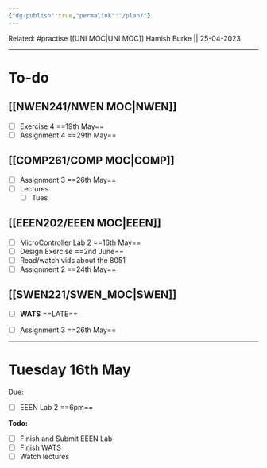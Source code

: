 ```yaml
---
{"dg-publish":true,"permalink":"/plan/"}
---
```


Related: #practise 
[[UNI MOC\|UNI MOC]]
Hamish Burke || 25-04-2023
***

# To-do

## [[NWEN241/NWEN MOC\|NWEN]]

- [ ] Exercise 4 ==19th May==
- [ ] Assignment 4 ==29th May==

## [[COMP261/COMP MOC\|COMP]]

- [ ] Assignment 3 ==26th May==
- [ ] Lectures
	- [ ] Tues

## [[EEEN202/EEEN MOC\|EEEN]]

- [ ] MicroController Lab 2 ==16th May==
- [ ] Design Exercise ==2nd June==
- [ ] Read/watch vids about the 8051
- [ ] Assignment 2 ==24th May==

## [[SWEN221/SWEN_MOC\|SWEN]]

- [ ] **WATS** ==LATE==
- [ ] Assignment 3 ==26th May==



***

# Tuesday 16th May

Due: 
- [ ] EEEN Lab 2 ==6pm==


**Todo:**
- [ ] Finish and Submit EEEN Lab
- [ ] Finish WATS
- [ ] Watch lectures
